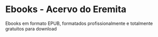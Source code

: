 # Ebooks - Acervo do Eremita
Ebooks em formato EPUB, formatados profissionalmente e totalmente gratuitos para download
